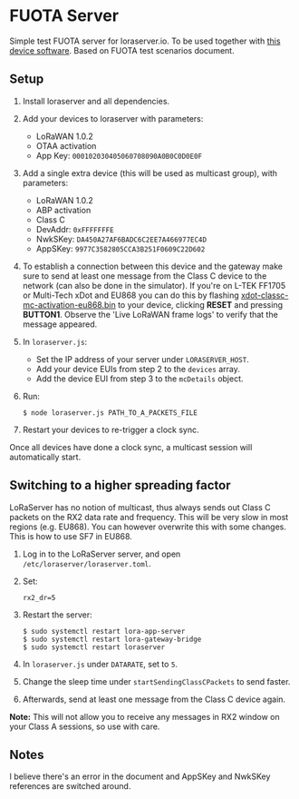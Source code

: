 # FUOTA Server

Simple test FUOTA server for loraserver.io. To be used together with [this device software](https://github.com/armmbed/mbed-os-example-lorawan-fuota). Based on FUOTA test scenarios document.

## Setup

1. Install loraserver and all dependencies.
1. Add your devices to loraserver with parameters:
    * LoRaWAN 1.0.2
    * OTAA activation
    * App Key: `000102030405060708090A0B0C0D0E0F`
1. Add a single extra device (this will be used as multicast group), with parameters:
    * LoRaWAN 1.0.2
    * ABP activation
    * Class C
    * DevAddr: `0xFFFFFFFE`
    * NwkSKey: `DA450A27AF6BADC6C2EE7A466977EC4D`
    * AppSKey: `9977C3582805CCA3B251F0609C22D602`
1. To establish a connection between this device and the gateway make sure to send at least one message from the Class C device to the network (can also be done in the simulator). If you're on L-TEK FF1705 or Multi-Tech xDot and EU868 you can do this by flashing [xdot-classc-mc-activation-eu868.bin](xdot-classc-mc-activation-eu868.bin) to your device, clicking **RESET** and pressing **BUTTON1**. Observe the 'Live LoRaWAN frame logs' to verify that the message appeared.
1. In `loraserver.js`:
    * Set the IP address of your server under `LORASERVER_HOST`.
    * Add your device EUIs from step 2 to the `devices` array.
    * Add the device EUI from step 3 to the `mcDetails` object.
1. Run:

    ```
    $ node loraserver.js PATH_TO_A_PACKETS_FILE
    ```

1. Restart your devices to re-trigger a clock sync.

Once all devices have done a clock sync, a multicast session will automatically start.

## Switching to a higher spreading factor

LoRaServer has no notion of multicast, thus always sends out Class C packets on the RX2 data rate and frequency. This will be very slow in most regions (e.g. EU868). You can however overwrite this with some changes. This is how to use SF7 in EU868.

1. Log in to the LoRaServer server, and open `/etc/loraserver/loraserver.toml`.
1. Set:

    ```
    rx2_dr=5
    ```

1. Restart the server:

    ```
    $ sudo systemctl restart lora-app-server
    $ sudo systemctl restart lora-gateway-bridge
    $ sudo systemctl restart loraserver
    ```

1. In `loraserver.js` under `DATARATE`, set to `5`.
1. Change the sleep time under `startSendingClassCPackets` to send faster.
1. Afterwards, send at least one message from the Class C device again.

**Note:** This will not allow you to receive any messages in RX2 window on your Class A sessions, so use with care.

## Notes

I believe there's an error in the document and AppSKey and NwkSKey references are switched around.

